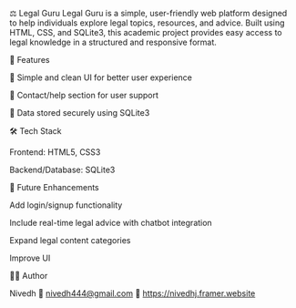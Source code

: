 ⚖️ Legal Guru
Legal Guru is a simple, user-friendly web platform designed to help individuals explore legal topics, resources, and advice. Built using HTML, CSS, and SQLite3, this academic project provides easy access to legal knowledge in a structured and responsive format.

🧩 Features

🔎 Simple and clean UI for better user experience

💬 Contact/help section for user support

📁 Data stored securely using SQLite3

🛠️ Tech Stack

Frontend: HTML5, CSS3

Backend/Database: SQLite3

📌 Future Enhancements

Add login/signup functionality

Include real-time legal advice with chatbot integration

Expand legal content categories

Improve UI

🙋‍♂️ Author

Nivedh
📧 nivedh444@gmail.com
🔗 https://nivedhj.framer.website



